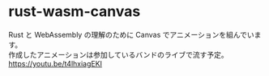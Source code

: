# rust-wasm-canvas
Rust と WebAssembly の理解のために Canvas でアニメーションを組んでいます。  
作成したアニメーションは参加しているバンドのライブで流す予定。
https://youtu.be/t4lhxiagEKI
